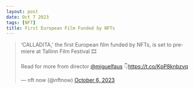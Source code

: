 ```yaml
---
layout: post
date: Oct 7 2023
tags: [NFT]
title: First European Film Funded by NFTs
---
```


<blockquote class="twitter-tweet"><p lang="en" dir="ltr">‘CALLADITA,&#39; the first European film funded by NFTs, is set to premiere at Tallinn Film Festival 🎞️<br><br>Read for more from director <a href="https://twitter.com/miguelfaus?ref_src=twsrc%5Etfw">@miguelfaus</a> 👇<a href="https://t.co/KpP8knbzvq">https://t.co/KpP8knbzvq</a></p>&mdash; nft now (@nftnow) <a href="https://twitter.com/nftnow/status/1710417905928794478?ref_src=twsrc%5Etfw">October 6, 2023</a></blockquote> <script async src="https://platform.twitter.com/widgets.js" charset="utf-8"></script>
